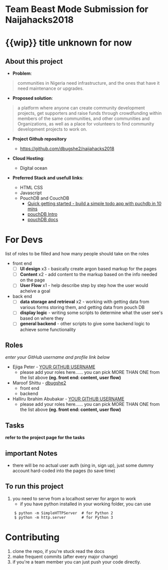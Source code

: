 # Team Beast Mode Submission for Naijahacks2018

# {{wip}} title unknown for now

## About this project

- __Problem__:
> communities in Nigeria need infrastructure, and the ones that have it need maintenance or upgrades.

- __Proposed solution__:
> a platform where anyone can create community development projects, get supporters and raise funds through crowdfunding within members of the same communities, and other communities and Organizations, as well as a place for volunteers to find community development projects to work on.

- __Project Github repository__

    + https://github.com/dbugshe2/naijahacks2018

- __Cloud Hosting__:
    + Digital ocean

- __Preferred Stack and usefull links__:
    + HTML CSS
    + Javascript
    + PouchDB and CouchDB
        - [Quick getting started - build a simple todo app with puchdb in 10 mins](https://pouchdb.com/getting-started.html)
        - [pouchDB Intro](https://pouchdb.com/learn.html)
        - [pouchDB docs](https://pouchdb.com/guides/)


# For Devs
list of roles to be filled and how many people should take on the roles

- front end
    - [ ] __UI design__ x3 - basically create argon based markup for the pages
    - [ ] __Content__ x2 - add content to the markup based on the info needed on the page
    - [ ] __User Flow__ x1 - help describe step by step how the user would acheive a goal
- back end
    - [ ] __data storage and retrieval__ x2 - working with getting data from various forms storing them, and getting data from pouch DB
    - [ ] __display logic__ - writing some scripts to determine what the user see's based on where they
    - [ ] __general backend__ - other scripts to give some backend logic to achieve some functionality

## Roles
*enter your GitHub username and profile link below*

- Ejiga Peter - [YOUR GITHUB USERNAME](https://github.com/YOUR_GITHUB_PROFILE_LINK_HERE)
    + please add your roles here...... you can pick MORE THAN ONE from the list above **(eg. front end: content, user flow)**
- Maroof Shittu - [dbugshe2](https://github.com/dbugshe2)
    + front end
    + backend
- Halliru Ibrahim Abubakar - [YOUR GITHUB USERNAME](https://github.com/YOUR_GITHUB_PROFILE_LINK_HERE)
    + please add your roles here...... you can pick MORE THAN ONE from the list above **(eg. front end: content, user flow)**

## Tasks

__refer to the project page for the tasks__



## important Notes

- there will be no actual user auth (sing in, sign up), just some dummy account hard-coded into the pages (to save time)

## To run this project

1. you need to serve from a localhost server for argon to work
    - if you have python installed in your working folder, you can use

```
    $ python -m SimpleHTTPServer  # for Python 2
    $ python -m http.server       # for Python 3
```

# Contributing

1. clone the repo, if you're stuck read the docs
2. make frequent commits (after every major change)
3. if you're a team member you can just push your code directly.
